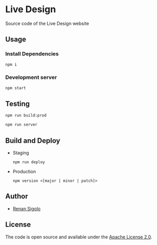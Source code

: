 # Live Design

Source code of the Live Design website

## Usage

### Install Dependencies

```bash
npm i
```

### Development server

```bash
npm start
```

## Testing

```bash
npm run build:prod

npm run server
```

## Build and Deploy

- Staging

  `npm run deploy`

- Production

  `npm version <[major | minor | patch]>`

## Author

- [Renan Sigolo](https://www.renansigolo.com/)

## License

The code is open source and available under the [Apache License 2.0](LICENSE.md).
